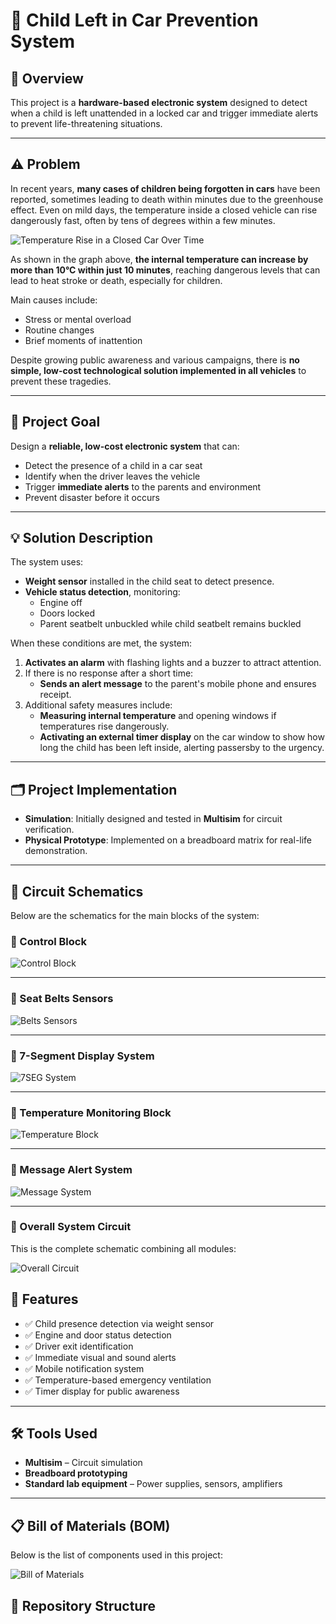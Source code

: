 # 🚗 Child Left in Car Prevention System

## 📌 Overview

This project is a **hardware-based electronic system** designed to detect when a child is left unattended in a locked car and trigger immediate alerts to prevent life-threatening situations.

---

## ⚠️ Problem

In recent years, **many cases of children being forgotten in cars** have been reported, sometimes leading to death within minutes due to the greenhouse effect. Even on mild days, the temperature inside a closed vehicle can rise dangerously fast, often by tens of degrees within a few minutes.

![Temperature Rise in a Closed Car Over Time](Images/temperature_vs_time.png)

As shown in the graph above, **the internal temperature can increase by more than 10°C within just 10 minutes**, reaching dangerous levels that can lead to heat stroke or death, especially for children.

Main causes include:
- Stress or mental overload
- Routine changes
- Brief moments of inattention

Despite growing public awareness and various campaigns, there is **no simple, low-cost technological solution implemented in all vehicles** to prevent these tragedies.

---

## 🎯 Project Goal

Design a **reliable, low-cost electronic system** that can:
- Detect the presence of a child in a car seat
- Identify when the driver leaves the vehicle
- Trigger **immediate alerts** to the parents and environment
- Prevent disaster before it occurs

---

## 💡 Solution Description

The system uses:
- **Weight sensor** installed in the child seat to detect presence.
- **Vehicle status detection**, monitoring:
  - Engine off
  - Doors locked
  - Parent seatbelt unbuckled while child seatbelt remains buckled

When these conditions are met, the system:
1. **Activates an alarm** with flashing lights and a buzzer to attract attention.
2. If there is no response after a short time:
   - **Sends an alert message** to the parent's mobile phone and ensures receipt.
3. Additional safety measures include:
   - **Measuring internal temperature** and opening windows if temperatures rise dangerously.
   - **Activating an external timer display** on the car window to show how long the child has been left inside, alerting passersby to the urgency.

---

## 🗂️ Project Implementation

- **Simulation**: Initially designed and tested in **Multisim** for circuit verification.
- **Physical Prototype**: Implemented on a breadboard matrix for real-life demonstration.

---

## 🔌 Circuit Schematics

Below are the schematics for the main blocks of the system:

### 📝 Control Block
![Control Block](Circuits/control_block.png)

---

### 📝 Seat Belts Sensors
![Belts Sensors](Circuits/belts_sensors.png)

---

### 📝 7-Segment Display System
![7SEG System](Circuits/7seg_system.png)

---

### 📝 Temperature Monitoring Block
![Temperature Block](Circuits/temperature_block.png)

---

### 📝 Message Alert System
![Message System](Circuits/message_system.png)

---
### 📝 Overall System Circuit

This is the complete schematic combining all modules:

![Overall Circuit](Circuits/circuit.png)


## 🔧 Features

- ✅ Child presence detection via weight sensor
- ✅ Engine and door status detection
- ✅ Driver exit identification
- ✅ Immediate visual and sound alerts
- ✅ Mobile notification system
- ✅ Temperature-based emergency ventilation
- ✅ Timer display for public awareness

---

## 🛠️ Tools Used

- **Multisim** – Circuit simulation
- **Breadboard prototyping**
- **Standard lab equipment** – Power supplies, sensors, amplifiers

---
## 📋 Bill of Materials (BOM)

Below is the list of components used in this project:

![Bill of Materials](BOM_list.png)


## 📁 Repository Structure

